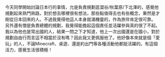 今天同學開始討論日本行的事情，允是負責規劃逛澀谷/秋葉原/下北澤的，感覺他規劃起來熟門熟路，對於想去哪裡很有想法，那些點值得去也有些概念，果然是才剛從日本回來的人。不過我覺得他這人本身就滿機靈的，作為旅伴肯定很可靠。
另外還有僧是負責總體的規劃，我覺得能擔起這個責任並活躍參與真的很了不起。我以為他也是常出國的人，結果一問之下才知道，他上一次出國還是在國小，對於規劃自由行而言這不相當於沒有嗎？因此我又更佩服他了。他好像本來就是個「愛玩」的人，不論Minecraft、桌遊、還是約出門等各種活動他都挺活躍的。有這個活力，感覺生活很積極！